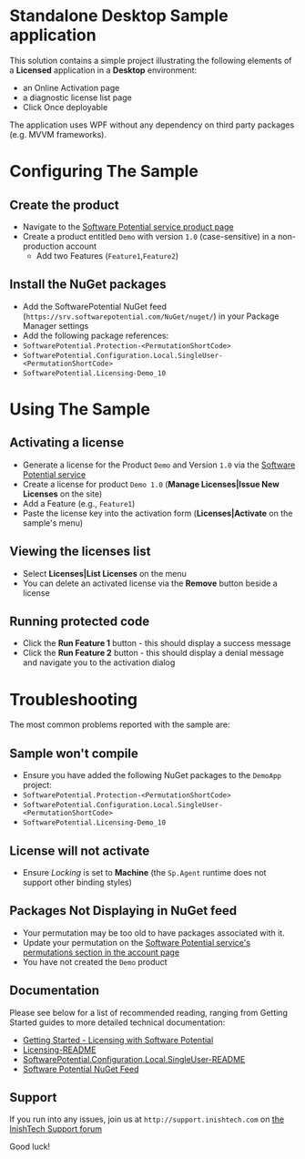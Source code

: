 # Standalone Desktop Sample application

This solution contains a simple project illustrating the following elements of a **Licensed** application in a **Desktop** environment:

* an Online Activation page
* a diagnostic license list page
* Click Once deployable

The application uses WPF without any dependency on third party packages (e.g. MVVM frameworks).

# Configuring The Sample
## Create the product

* Navigate to the [Software Potential service product page](https://srv.softwarepotential.com/Products.aspx)
* Create a product entitled `Demo` with version `1.0` (case-sensitive) in a non-production account
  * Add two Features (`Feature1`,`Feature2`)

## Install the NuGet packages
* Add the SoftwarePotential NuGet feed (`https://srv.softwarepotential.com/NuGet/nuget/`) in your Package Manager settings
* Add the following package references:
 * `SoftwarePotential.Protection-<PermutationShortCode>` 
 * `SoftwarePotential.Configuration.Local.SingleUser-<PermutationShortCode>`
 * `SoftwarePotential.Licensing-Demo_10`

# Using The Sample
## Activating a license

* Generate a license for the Product `Demo` and Version `1.0` via the [Software Potential service](https://srv.softwarepotential.com/Issue.aspx?IssueType=new) 
 * Create a license for product `Demo 1.0` (**Manage Licenses|Issue New Licenses** on the site)
  * Add a Feature (e.g., `Feature1`)
* Paste the license key into the activation form (**Licenses|Activate** on the sample's menu)

## Viewing the licenses list

* Select **Licenses|List Licenses** on the menu
* You can delete an activated license via the **Remove** button beside a license

## Running protected code

* Click the **Run Feature 1** button - this should display a success message
* Click the **Run Feature 2** button - this should display a denial message and navigate you to the activation dialog

# Troubleshooting

The most common problems reported with the sample are:

## Sample won't compile

* Ensure you have added the following NuGet packages to the `DemoApp` project:
 * `SoftwarePotential.Protection-<PermutationShortCode>`
 * `SoftwarePotential.Configuration.Local.SingleUser-<PermutationShortCode>` 
 * `SoftwarePotential.Licensing-Demo_10`

## License will not activate

* Ensure _Locking_ is set to **Machine** (the `Sp.Agent` runtime does not support other binding styles)

## Packages Not Displaying in NuGet feed

* Your permutation may be too old to have packages associated with it.
 * Update your permutation on the [Software Potential service's permutations section in the account page](https://srv.softwarepotential.com/Permutations.aspx)
* You have not created the `Demo` product 

## Documentation

Please see below for a list of recommended reading, ranging from Getting Started guides to more detailed technical documentation:

* [Getting Started - Licensing with Software Potential](http://docs.softwarepotential.com/Getting-Started-With-Licensing.html)
* [Licensing-README](http://docs.softwarepotential.com/Licensing-README.html)
* [SoftwarePotential.Configuration.Local.SingleUser-README](http://docs.softwarepotential.com/Configuration.Local.SingleUser-README.html)
* [Software Potential NuGet Feed](http://docs.softwarepotential.com/Adding-SoftwarePotential-NuGet-Feed.html)

## Support
If you run into any issues, join us at `http://support.inishtech.com` on [the InishTech Support forum](http://www.inishtech.com/Support/Forum.aspx)

Good luck!
